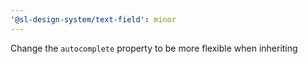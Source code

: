 ```yaml
---
'@sl-design-system/text-field': minor
---
```


Change the `autocomplete` property to be more flexible when inheriting
